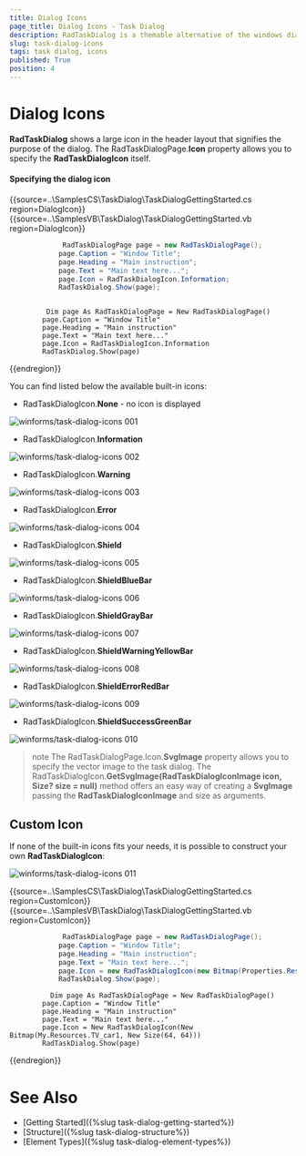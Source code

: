 ```yaml
---
title: Dialog Icons
page_title: Dialog Icons - Task Dialog
description: RadTaskDialog is a themable alternative of the windows dialog boxes and the newly released TaskDialog for .NET 5.
slug: task-dialog-icons
tags: task dialog, icons
published: True
position: 4 
---
```


# Dialog Icons

**RadTaskDialog** shows a large icon in the header layout that signifies the purpose of the dialog. The RadTaskDialogPage.**Icon** property allows you to specify the **RadTaskDialogIcon** itself. 

#### Specifying the dialog icon

{{source=..\SamplesCS\TaskDialog\TaskDialogGettingStarted.cs region=DialogIcon}} 
{{source=..\SamplesVB\TaskDialog\TaskDialogGettingStarted.vb region=DialogIcon}}

````C#
             RadTaskDialogPage page = new RadTaskDialogPage();
            page.Caption = "Window Title";
            page.Heading = "Main instruction";
            page.Text = "Main text here...";
            page.Icon = RadTaskDialogIcon.Information;
            RadTaskDialog.Show(page);        

````
````VB.NET

         Dim page As RadTaskDialogPage = New RadTaskDialogPage()
        page.Caption = "Window Title"
        page.Heading = "Main instruction"
        page.Text = "Main text here..."
        page.Icon = RadTaskDialogIcon.Information
        RadTaskDialog.Show(page)    

````

{{endregion}}

You can find listed below the available built-in icons:

* RadTaskDialogIcon.**None** - no icon is displayed

![winforms/task-dialog-icons 001](images/task-dialog-icons001.png) 

* RadTaskDialogIcon.**Information**  

![winforms/task-dialog-icons 002](images/task-dialog-icons002.png) 

* RadTaskDialogIcon.**Warning** 

![winforms/task-dialog-icons 003](images/task-dialog-icons003.png)

* RadTaskDialogIcon.**Error** 

![winforms/task-dialog-icons 004](images/task-dialog-icons004.png)

* RadTaskDialogIcon.**Shield** 

![winforms/task-dialog-icons 005](images/task-dialog-icons005.png)

* RadTaskDialogIcon.**ShieldBlueBar** 

![winforms/task-dialog-icons 006](images/task-dialog-icons006.png)

* RadTaskDialogIcon.**ShieldGrayBar** 

![winforms/task-dialog-icons 007](images/task-dialog-icons007.png)

* RadTaskDialogIcon.**ShieldWarningYellowBar** 

![winforms/task-dialog-icons 008](images/task-dialog-icons008.png)

* RadTaskDialogIcon.**ShieldErrorRedBar** 

![winforms/task-dialog-icons 009](images/task-dialog-icons009.png)

* RadTaskDialogIcon.**ShieldSuccessGreenBar** 

![winforms/task-dialog-icons 010](images/task-dialog-icons010.png)

>note The RadTaskDialogPage.Icon.**SvgImage** property allows you to specify the vector image to the task dialog. The RadTaskDialogIcon.**GetSvgImage(RadTaskDialogIconImage icon, Size? size = null)** method offers an easy way of creating a **SvgImage** passing the **RadTaskDialogIconImage** and size as arguments.

## Custom Icon

If none of the built-in icons fits your needs, it is possible to construct your own **RadTaskDialogIcon**:

![winforms/task-dialog-icons 011](images/task-dialog-icons011.png)

{{source=..\SamplesCS\TaskDialog\TaskDialogGettingStarted.cs region=CustomIcon}} 
{{source=..\SamplesVB\TaskDialog\TaskDialogGettingStarted.vb region=CustomIcon}}

````C#
             RadTaskDialogPage page = new RadTaskDialogPage();
            page.Caption = "Window Title";
            page.Heading = "Main instruction";
            page.Text = "Main text here...";
            page.Icon = new RadTaskDialogIcon(new Bitmap(Properties.Resources.TV_car,new Size(64,64)));
            RadTaskDialog.Show(page);      

````
````VB.NET
          Dim page As RadTaskDialogPage = New RadTaskDialogPage()
        page.Caption = "Window Title"
        page.Heading = "Main instruction"
        page.Text = "Main text here..."
        page.Icon = New RadTaskDialogIcon(New Bitmap(My.Resources.TV_car1, New Size(64, 64)))
        RadTaskDialog.Show(page)  

````

{{endregion}}

# See Also

* [Getting Started]({%slug task-dialog-getting-started%})
* [Structure]({%slug task-dialog-structure%})
* [Element Types]({%slug task-dialog-element-types%})
 
        
